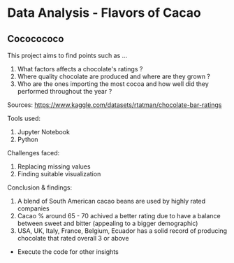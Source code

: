 # Data Analysis - Flavors of Cacao 
## Cococococo
This project aims to find points such as ... 
1. What factors affects a chocolate's ratings ?
2. Where quality chocolate are produced and where are they grown ? 
3. Who are the ones importing the most cocoa and how well did they performed throughout the year ?

Sources: https://www.kaggle.com/datasets/rtatman/chocolate-bar-ratings 

Tools used: 
1. Jupyter Notebook
2. Python

Challenges faced:  
1. Replacing missing values 
2. Finding suitable visualization

Conclusion & findings: 
1. A blend of South American cacao beans are used by highly rated companies 
2. Cacao % around 65 - 70 achived a better rating due to have a balance between sweet and bitter (appealing to a bigger demographic)
3. USA, UK, Italy, France, Belgium, Ecuador has a solid record of producing chocolate that rated overall 3 or above
* Execute the code for other insights
